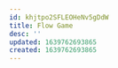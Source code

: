 ```yaml
---
id: khjtpo2SFLEOHeNv5gDdW
title: Flow Game
desc: ''
updated: 1639762693865
created: 1639762693865
---
```


